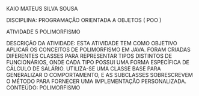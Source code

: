 KAIO MATEUS SILVA SOUSA

DISCIPLINA: PROGRAMAÇÃO ORIENTADA A OBJETOS ( POO )

ATIVIDADE 5 POLIMORFISMO

DESCRIÇÃO DA ATIVIDADE: ESTA ATIVIDADE TEM COMO OBJETIVO APLICAR OS CONCEITOS DE POLIMORFISMO EM JAVA. FORAM CRIADAS DIFERENTES CLASSES PARA REPRESENTAR TIPOS DISTINTOS DE FUNCIONÁRIOS, ONDE CADA TIPO POSSUI UMA FORMA ESPECÍFICA DE CÁLCULO DE SALÁRIO. UTILIZA-SE UMA CLASSE BASE PARA GENERALIZAR O COMPORTAMENTO, E AS SUBCLASSES SOBRESCREVEM O MÉTODO PARA FORNECER UMA IMPLEMENTAÇÃO PERSONALIZADA.
CONTEÚDO: POLIMORFISMO
